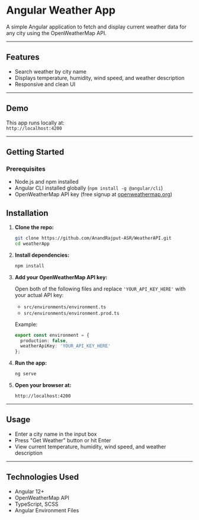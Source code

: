 # Angular Weather App

A simple Angular application to fetch and display current weather data for any city using the OpenWeatherMap API.

---

## Features

- Search weather by city name
- Displays temperature, humidity, wind speed, and weather description
- Responsive and clean UI

---

## Demo

This app runs locally at:  
`http://localhost:4200`

---

## Getting Started

### Prerequisites

- Node.js and npm installed
- Angular CLI installed globally (`npm install -g @angular/cli`)
- OpenWeatherMap API key (free signup at [openweathermap.org](https://openweathermap.org/api))

## Installation

1. **Clone the repo:**

   ```bash
   git clone https://github.com/AnandRajput-ASR/WeatherAPI.git
   cd weatherApp
   ```

2. **Install dependencies:**

   ```bash
   npm install
   ```

3. **Add your OpenWeatherMap API key:**

   Open both of the following files and replace `'YOUR_API_KEY_HERE'` with your actual API key:

   - `src/environments/environment.ts`
   - `src/environments/environment.prod.ts`

   Example:

   ```ts
   export const environment = {
     production: false,
     weatherApiKey: 'YOUR_API_KEY_HERE'
   };
   ```

4. **Run the app:**

   ```bash
   ng serve
   ```

5. **Open your browser at:**

   ```
   http://localhost:4200
   ```

---

## Usage

- Enter a city name in the input box
- Press "Get Weather" button or hit Enter
- View current temperature, humidity, wind speed, and weather description

---

## Technologies Used

- Angular 12+
- OpenWeatherMap API
- TypeScript, SCSS
- Angular Environment Files
